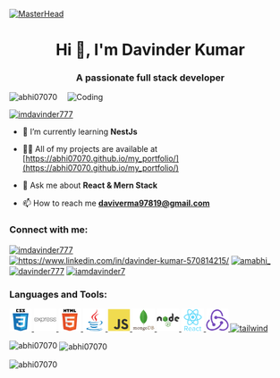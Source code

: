 [![MasterHead](https://media1.giphy.com/headers/GitHub/w8ZJLtJbmuph.gif)](https://abhi07070.github.io/my_portfolio/)
<h1 align="center">Hi 👋, I'm Davinder Kumar</h1>
<h3 align="center">A passionate full stack developer</h3>
<img align="right" alt="Coding" width="400" src="https://user-images.githubusercontent.com/55389276/140866485-8fb1c876-9a8f-4d6a-98dc-08c4981eaf70.gif">


<p align="left"> <img src="https://komarev.com/ghpvc/?username=abhi07070&label=Profile%20views&color=0e75b6&style=flat" alt="abhi07070" /> </p>

<p align="left"> <a href="https://twitter.com/imdavinder777" target="blank"><img src="https://img.shields.io/twitter/follow/imdavinder777?logo=twitter&style=for-the-badge" alt="imdavinder777" /></a> </p>

- 🌱 I’m currently learning **NestJs**

- 👨‍💻 All of my projects are available at [https://abhi07070.github.io/my_portfolio/](https://abhi07070.github.io/my_portfolio/)

- 💬 Ask me about **React & Mern Stack**

- 📫 How to reach me **daviverma97819@gmail.com**

<h3 align="left">Connect with me:</h3>
<p align="left">
<a href="https://twitter.com/imdavinder777" target="blank"><img align="center" src="https://raw.githubusercontent.com/rahuldkjain/github-profile-readme-generator/master/src/images/icons/Social/twitter.svg" alt="imdavinder777" height="30" width="40" /></a>
<a href="https://linkedin.com/in/https://www.linkedin.com/in/davinder-kumar-570814215/" target="blank"><img align="center" src="https://raw.githubusercontent.com/rahuldkjain/github-profile-readme-generator/master/src/images/icons/Social/linked-in-alt.svg" alt="https://www.linkedin.com/in/davinder-kumar-570814215/" height="30" width="40" /></a>
<a href="https://instagram.com/amabhi_" target="blank"><img align="center" src="https://raw.githubusercontent.com/rahuldkjain/github-profile-readme-generator/master/src/images/icons/Social/instagram.svg" alt="amabhi_" height="30" width="40" /></a>
<a href="https://www.leetcode.com/davinder777" target="blank"><img align="center" src="https://raw.githubusercontent.com/rahuldkjain/github-profile-readme-generator/master/src/images/icons/Social/leet-code.svg" alt="davinder777" height="30" width="40" /></a>
<a href="https://auth.geeksforgeeks.org/user/iamdavinder7" target="blank"><img align="center" src="https://raw.githubusercontent.com/rahuldkjain/github-profile-readme-generator/master/src/images/icons/Social/geeks-for-geeks.svg" alt="iamdavinder7" height="30" width="40" /></a>
</p>

<h3 align="left">Languages and Tools:</h3>
<p align="left"> <a href="https://www.w3schools.com/css/" target="_blank" rel="noreferrer"> <img src="https://raw.githubusercontent.com/devicons/devicon/master/icons/css3/css3-original-wordmark.svg" alt="css3" width="40" height="40"/> </a> <a href="https://expressjs.com" target="_blank" rel="noreferrer"> <img src="https://raw.githubusercontent.com/devicons/devicon/master/icons/express/express-original-wordmark.svg" alt="express" width="40" height="40"/> </a> <a href="https://www.w3.org/html/" target="_blank" rel="noreferrer"> <img src="https://raw.githubusercontent.com/devicons/devicon/master/icons/html5/html5-original-wordmark.svg" alt="html5" width="40" height="40"/> </a> <a href="https://www.java.com" target="_blank" rel="noreferrer"> <img src="https://raw.githubusercontent.com/devicons/devicon/master/icons/java/java-original.svg" alt="java" width="40" height="40"/> </a> <a href="https://developer.mozilla.org/en-US/docs/Web/JavaScript" target="_blank" rel="noreferrer"> <img src="https://raw.githubusercontent.com/devicons/devicon/master/icons/javascript/javascript-original.svg" alt="javascript" width="40" height="40"/> </a> <a href="https://www.mongodb.com/" target="_blank" rel="noreferrer"> <img src="https://raw.githubusercontent.com/devicons/devicon/master/icons/mongodb/mongodb-original-wordmark.svg" alt="mongodb" width="40" height="40"/> </a> <a href="https://nodejs.org" target="_blank" rel="noreferrer"> <img src="https://raw.githubusercontent.com/devicons/devicon/master/icons/nodejs/nodejs-original-wordmark.svg" alt="nodejs" width="40" height="40"/> </a> <a href="https://reactjs.org/" target="_blank" rel="noreferrer"> <img src="https://raw.githubusercontent.com/devicons/devicon/master/icons/react/react-original-wordmark.svg" alt="react" width="40" height="40"/> </a> <a href="https://redux.js.org" target="_blank" rel="noreferrer"> <img src="https://raw.githubusercontent.com/devicons/devicon/master/icons/redux/redux-original.svg" alt="redux" width="40" height="40"/> </a> <a href="https://tailwindcss.com/" target="_blank" rel="noreferrer"> <img src="https://www.vectorlogo.zone/logos/tailwindcss/tailwindcss-icon.svg" alt="tailwind" width="40" height="40"/> </a> </p>

<p><img align="left" src="https://github-readme-stats.vercel.app/api/top-langs?username=abhi07070&show_icons=true&locale=en&layout=compact" alt="abhi07070" /></p>

<p>&nbsp;<img align="center" src="https://github-readme-stats.vercel.app/api?username=abhi07070&show_icons=true&locale=en" alt="abhi07070" /></p>

<p><img align="center" src="https://github-readme-streak-stats.herokuapp.com/?user=abhi07070&" alt="abhi07070" /></p>
